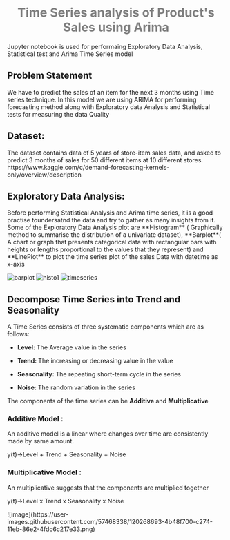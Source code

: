 <h1 style="color:grey;text-align:center"> 
Time Series analysis of Product's Sales using Arima 
</h1>    

Jupyter notebook is used for performaing Exploratory Data Analysis, Statistical test and Arima Time Series model

<h2>Problem Statement </h2>
<p> We have to predict the sales of an item for the next 3 months using Time series technique. In this model we are using ARIMA for performing forecasting method along with  Exploratory data Analysis and Statistical tests for measuring the data Quality 
</p>


<h2>Dataset: </h2>

<p> The dataset contains data of 5 years of store-item sales data, and asked to predict 3 months of sales for 50 different items at 10 different stores.
  https://www.kaggle.com/c/demand-forecasting-kernels-only/overview/description </p>
  
  
  <h2>Exploratory Data Analysis: </h2>

<p>Before performing Statistical Analysis and Arima time series, it is a good practise toundersatnd the data and try to gather as many insights from it. Some of the Exploratory Data Analysis plot are **Histogram** ( Graphically method to summarise the distribution of a univariate dataset), **Barplot**( A chart or graph that presents categorical data with rectangular bars with heights or lengths proportional to the values that they represent) and **LinePlot** to plot the time series plot of the sales Data with datetime as x-axis</p>


![barplot](https://user-images.githubusercontent.com/57468338/120264747-6f083f00-c26c-11eb-9e50-49d2fbd137e5.png)
![histo1](https://user-images.githubusercontent.com/57468338/120264770-7a5b6a80-c26c-11eb-9e0d-e0393cbc6960.png)
![timeseries](https://user-images.githubusercontent.com/57468338/120264773-7cbdc480-c26c-11eb-80e5-27b5626d6bc2.png)


<h2>Decompose Time Series into Trend and Seasonality</h2>

<p>
A Time Series consists of three systematic components which are as follows:
  <ul>
    <li><strong>Level: </strong>The Average value in the series</p>
      <li><strong>Trend: </strong>The increasing or decreasing value in the value</p>
        <li><strong>Seasonality: </strong>The repeating short-term cycle in the series</p>
          <li><strong>Noise: </strong>The random variation in the series</p>
    </ul>

The components of the time series can be <strong>Additive</strong> and <strong>Multiplicative</strong>
<h3>Additive Model : </h3> <p> An additive model is a linear where changes over time are consistently made by same amount.</p>

y(t)->Level + Trend + Seasonality + Noise
<h3>Multiplicative Model : </h3> <p> An multiplicative suggests that the components are multiplied together</p>
y(t)->Level x Trend x Seasonality x Noise
</p>
![image](https://user-images.githubusercontent.com/57468338/120268693-4b48f700-c274-11eb-86e2-4fdc6c217e33.png)

